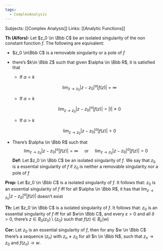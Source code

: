 ```yaml
---
tags:
  - ComplexAnalysis
---
```

Subjects: [[Complex Analysis]]
Links: [[Analytic Functions]]

**Th (Alfors):** Let $z_0 \in \Bbb C$ be an isolated singularity of the non constant function $f$. The following are equivalent:
- $z_0 \in\Bbb C$ is a removable singularity or a pole of $f$
    
- there’s $k\in \Bbb Z$ such that given $\alpha \in \Bbb R$, it is satisfied that
    
    - If $\alpha < k$
        
        $$ \lim_{z\to z_0}|z-z_0|^\alpha |f(z)| = \infty $$
        
    - If $\alpha = k$
        
        $$ \lim_{z\to z_0}|z-z_0|^\alpha |f(z)| = |l| \ne 0 $$
        
    - If $\alpha > k$
        
        $$ \lim_{z\to z_0}|z-z_0|^\alpha |f(z)| = 0 $$
        
- There’s $\alpha \in \Bbb R$ such that   $$ \lim_{z\to z_0}|z-z_0|^\alpha |f(z)| = \infty \quad \text{ or } \quad \lim_{z\to z_0}|z-z_0|^\alpha |f(z)| = 0 $$
********Def:******** Let $z_0 \in \Bbb C$ be an isolated singularity of $f$. We say that $z_0$ is a essential singularity of $f$ if $z_0$ is neither a removable singularity nor a pole of $f$

**Prop:** Let $z_0 \in \Bbb C$ is a isolated singularity of $f$. It follows that: $z_0$ is an essential singularity of $f$ iff for all $\alpha \in \Bbb R$, it has that $\lim_{z\to z_0}|z-z_0|^\alpha|f(z)|$ doesn’t exist

**Th:** Let $z_0 \in \Bbb C$ is a isolated singularity of $f$. It follows that: $z_0$ is an essential singularity of $f$ iff for all $w\in \Bbb C$, and every $\varepsilon>0$ and all $\delta> 0$, there’s $z\in B_\delta(z_0)\setminus \{z_0\}$ such that $f(z) \in B_\varepsilon(w)$

**Cor:** Let $z_0$ is an essential singularity of $f$, then for any $w \in \Bbb C$ there’s a sequence $(z_n)$ with ${z_n \ne z_0}$ for all $n \in \Bbb N$, such that $z_n \to z_0$ and $f(z_n) \to w$.
